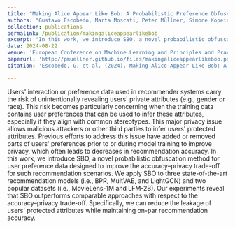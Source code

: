 ```yaml
---
title: "Making Alice Appear Like Bob: A Probabilistic Preference Obfuscation Method For Implicit Feedback Recommendation Models"
authors: "Gustavo Escobedo, Marta Moscati, Peter Müllner, Simone Kopeinik, Dominik Kowald, Elisabeth Lex"
collection: publications
permalink: /publication/makingaliceappearlikebob
excerpt: "In this work, we introduce SBO, a novel probabilistic obfuscation method for user preference data designed to improve the accuracy–privacy trade-off for recommendations. Our experiments reveal that SBO outperforms comparable approaches with respect to the accuracy–privacy trade-off. Specifically, we can reduce the leakage of users’ protected attributes while maintaining on-par recommendation accuracy."
date: 2024-08-22
venue: 'European Conference on Machine Learning and Principles and Practice of Knowledge Discovery in Databases (ECML PKDD)'
paperurl: 'http://pmuellner.github.io/files/makingaliceappearlikebob.pdf'
citation: 'Escobedo, G. et al. (2024). Making Alice Appear Like Bob: A Probabilistic Preference Obfuscation Method For Implicit Feedback Recommendation Models. In: Machine Learning and Knowledge Discovery in Databases. Research Track. ECML PKDD 2024.'

---
```

Users' interaction or preference data used in recommender systems carry the risk of unintentionally revealing users' private attributes (e.g., gender or race). This risk becomes particularly concerning when the training data contains user preferences that can be used to infer these attributes, especially if they align with common stereotypes. This major privacy issue allows malicious attackers or other third parties to infer users' protected attributes. Previous efforts to address this issue have added or removed parts of users' preferences prior to or during model training to improve privacy, which often leads to decreases in recommendation accuracy. In this work, we introduce SBO, a novel probabilistic obfuscation method for user preference data designed to improve the accuracy–privacy trade-off for such recommendation scenarios. We apply SBO to three state-of-the-art recommendation models (i.e., BPR, MultVAE, and LightGCN) and two popular datasets (i.e., MovieLens-1M and LFM-2B). Our experiments reveal that SBO outperforms comparable approaches with respect to the accuracy–privacy trade-off. Specifically, we can reduce the leakage of users' protected attributes while maintaining on-par recommendation accuracy.